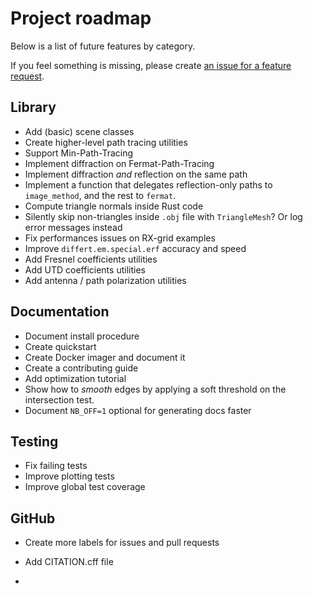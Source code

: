 # Project roadmap

Below is a list of future features by category.

If you feel something is missing, please create
[an issue for a feature request](https://github.com/jeertmans/DiffeRT/issues).

## Library

- Add (basic) scene classes
- Create higher-level path tracing utilities
- Support Min-Path-Tracing
- Implement diffraction on Fermat-Path-Tracing
- Implement diffraction *and* reflection on the same path
- Implement a function that delegates reflection-only paths
  to `image_method`, and the rest to `fermat`.
- Compute triangle normals inside Rust code
- Silently skip non-triangles inside `.obj` file with `TriangleMesh`?
  Or log error messages instead
- Fix performances issues on RX-grid examples
- Improve `differt.em.special.erf` accuracy and speed
- Add Fresnel coefficients utilities
- Add UTD coefficients utilities
- Add antenna / path polarization utilities

## Documentation

- Document install procedure
- Create quickstart
- Create Docker imager and document it
- Create a contributing guide
- Add optimization tutorial
- Show how to *smooth* edges by applying a soft threshold
  on the intersection test.
- Document `NB_OFF=1` optional for generating docs faster

## Testing

- Fix failing tests
- Improve plotting tests
- Improve global test coverage

## GitHub

- Create more labels for issues and pull requests
- Add CITATION.cff file

-
